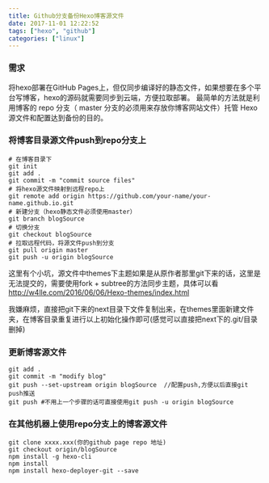 ```yaml
---
title: Github分支备份Hexo博客源文件
date: 2017-11-01 12:22:52
tags: ["hexo", "github"]
categories: ["linux"]
---
```

### 需求
将hexo部署在GitHub Pages上，但仅同步编译好的静态文件，如果想要在多个平台写博客，hexo的源码就需要同步到云端，方便拉取部署。
最简单的方法就是利用博客的 repo 分支（ master 分支的必须用来存放你博客网站文件）托管 Hexo 源文件和配置达到备份的目的。
<!--more-->
### 将博客目录源文件push到repo分支上
```shell
# 在博客目录下
git init
git add .
git commit -m "commit source files"
# 将hexo源文件映射到远程repo上
git remote add origin https://github.com/your-name/your-name.github.io.git
# 新建分支（hexo静态文件必须使用master）
git branch blogSource
# 切换分支
git checkout blogSource
# 拉取远程代码，将源文件push到分支
git pull origin master
git push -u origin blogSource
```
这里有个小坑，源文件中themes下主题如果是从原作者那里git下来的话，这里是无法提交的，需要使用fork + subtree的方法同步主题，具体可以看
http://w4lle.com/2016/06/06/Hexo-themes/index.html

我嫌麻烦，直接把git下来的next目录下文件复制出来，在themes里面新建文件夹，在博客目录重复进行以上初始化操作即可(感觉可以直接把next下的.git/目录删掉)

### 更新博客源文件
```
git add .
git commit -m "modify blog"
git push --set-upstream origin blogSource  //配置push,方便以后直接git push推送
git push #不用上一个步骤的话可直接使用git push -u origin blogSource
```
### 在其他机器上使用repo分支上的博客源文件
```
git clone xxxx.xxx(你的github page repo 地址)
git checkout origin/blogSource
npm install -g hexo-cli 
npm install 
npm install hexo-deployer-git --save
```